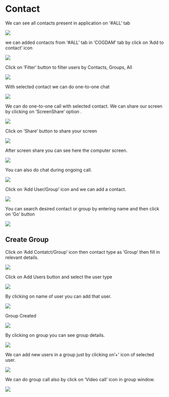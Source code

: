 # Contact

We can see all contacts present in application on ‘\#ALL’ tab

![](../.gitbook/assets/contacts.png)

we can added contacts from ‘\#ALL’ tab in ‘COGDAM’ tab by click on ‘Add to contact’ icon

![](../.gitbook/assets/image%20%28114%29.png)

Click on ‘Filter’ button to filter users by Contacts, Groups, All

![](../.gitbook/assets/image%20%28134%29.png)

With selected contact we can do one-to-one chat

![](../.gitbook/assets/image%20%2820%29.png)

We can do one-to-one call with selected contact. We can share our screen by clicking on ‘ScreenShare’ option .

![](../.gitbook/assets/image%20%2810%29.png)

Click on ‘Share’ button to share your screen

![](../.gitbook/assets/image%20%2877%29.png)

After screen share you can see here the computer screen.

![](../.gitbook/assets/image%20%2878%29.png)

You can also do chat during ongoing call.

![](../.gitbook/assets/image%20%28153%29.png)

Click on ‘Add User/Group’ icon and we can add a contact.

![](../.gitbook/assets/image%20%287%29.png)

You can search desired contact or group by entering name and then click on ‘Go’ button

![](../.gitbook/assets/image%20%28132%29.png)

##  **Create Group**

Click on ‘Add Contatct/Group’ icon then contact type as ‘Group’ then fill in relevant details.

![](../.gitbook/assets/image%20%28152%29.png)

Click on Add Users button and select the user type

![](../.gitbook/assets/image%20%2835%29.png)

By clicking on name of user you can add that user.

![](../.gitbook/assets/image%20%28118%29.png)

Group Created

![](../.gitbook/assets/image.png)

By clicking on group you can see group details.

![](../.gitbook/assets/image%20%28166%29.png)

We can add new users in a group just by clicking on’+’ icon of selected user.

![](../.gitbook/assets/image%20%28100%29.png)

We can do group call also by click on ‘Video call’ icon in group window.

![](../.gitbook/assets/image%20%289%29.png)





